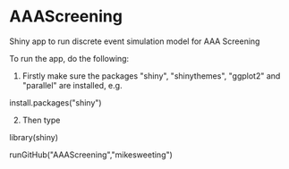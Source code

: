 # AAAScreening
Shiny app to run discrete event simulation model for AAA Screening

To run the app, do the following:

1. Firstly make sure the packages "shiny", "shinythemes", "ggplot2" and "parallel" are installed, e.g.

install.packages("shiny")

2. Then type

library(shiny)

runGitHub("AAAScreening","mikesweeting")
